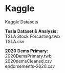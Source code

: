 # Kaggle
Kaggle Datasets

__Tesla Dataset & Analysis:__ <br />
TSLA Stock Forcasting.twb <br />
TSLA.csv

__2020 Dems Primary:__ <br />
2020DemsPrimary.twb <br />
2020demsCleaned.csv <br />
endorsements-2020.csv

